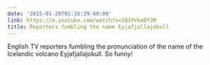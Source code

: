 ```yaml
---
date: '2015-01-20T01:16:39-08:00'
link: https://m.youtube.com/watch?v=2Q3YVkm8YJM
title: Reporters fumbling the name Eyjafjallajokull
---
```


English TV reporters fumbling the pronunciation of the name of the Icelandic volcano Eyjafjallajokull. So funny!
